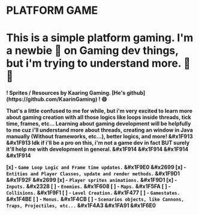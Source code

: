 # PLATFORM GAME
<row>
<h1>This is a simple platform gaming. I'm a newbie &#x1F476 on Gaming dev things, but i'm trying to understand more. &#x1F680 &#x1F680 </h1> <b>
<p>! Sprites / Resources by Kaaring Gaming. [He's github](https://github.com/KaarinGaming) ! &#x1F604 </p> <b>

That's a little confused to me for while, but i'm very excited to learn more about gaming creation with all those logics like loops inside threads, tick time, frames, etc... <b>
Learning about gaming development will be helpfully to me cuz i'll understand more about threads, creating an window in Java manually (Without frameworks, etc...), better logics, and more! &#x1F913 &#x1F913 <b>
Idk if i'll be a pro on this, i'm not a game dev in fact BUT surely it'll help me with development in general. &#x1F914 &#x1F914 &#x1F914 &#x1F914 <b>


[x] - `Game Loop Logic and Frame time updates.` &#x1F9E0 &#x2699
[x] - `Entities and Player Classes, update and render methods.` &#x1F9D1 &#x1F92F &#x2699
[x] - `Player sprites animations.` &#x1F9D1
[x] - `Inputs.` &#x2328
[ ] - `Enemies.` &#x1F608
[ ] - `Maps.` &#x1F5FA
[ ] - `Collisions.` &#x1F9F1
[ ] - `Level Creation.` &#x1F477
[ ] - `Gamestates.` &#x1F4BE
[ ] - `Menus.` &#x1F4CB
[ ] - `Scenarios objects, like Cannons, Traps, Projectiles, etc...` &#x1F4A3 &#x1FA91 &#x1F6E0
